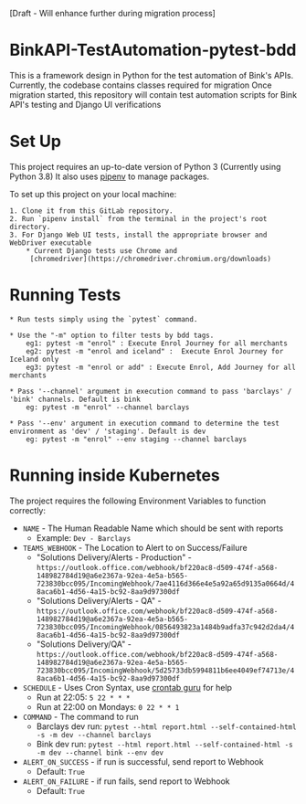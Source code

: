 [Draft - Will enhance further during migration process]

# BinkAPI-TestAutomation-pytest-bdd
This is a framework design in Python for the test automation of Bink's APIs.
Currently, the codebase contains classes required for migration
Once migration started, this repository will contain test automation scripts for Bink API's testing 
and Django UI verifications

#  Set Up
This project requires an up-to-date version of Python 3 (Currently using Python 3.8)
 It also uses [pipenv](https://pipenv.readthedocs.io/) to manage packages.

To set up this project on your local machine:

    1. Clone it from this GitLab repository.
    2. Run `pipenv install` from the terminal in the project's root directory.
    3. For Django Web UI tests, install the appropriate browser and WebDriver executable
        * Current Django tests use Chrome and
         [chromedriver](https://chromedriver.chromium.org/downloads) 
       
# Running Tests
    * Run tests simply using the `pytest` command.
    
    * Use the "-m" option to filter tests by bdd tags. 
        eg1: pytest -m "enrol" : Execute Enrol Journey for all merchants
        eg2: pytest -m "enrol and iceland" :  Execute Enrol Journey for Iceland only
        eg3: pytest -m "enrol or add" : Execute Enrol, Add Journey for all merchants
        
    * Pass '--channel' argument in execution command to pass 'barclays' /  'bink' channels. Default is bink
        eg: pytest -m "enrol" --channel barclays
        
    * Pass '--env' argument in execution command to determine the test environment as 'dev' / 'staging'. Default is dev
        eg: pytest -m "enrol" --env staging --channel barclays
        
# Running inside Kubernetes

The project requires the following Environment Variables to function correctly:

- `NAME` - The Human Readable Name which should be sent with reports
  - Example: `Dev - Barclays`
- `TEAMS_WEBHOOK` - The Location to Alert to on Success/Failure
  - "Solutions Delivery/Alerts - Production" - `https://outlook.office.com/webhook/bf220ac8-d509-474f-a568-148982784d19@a6e2367a-92ea-4e5a-b565-723830bcc095/IncomingWebhook/7ae4116d366e4e5a92a65d9135a0664d/48aca6b1-4d56-4a15-bc92-8aa9d97300df`
  - "Solutions Delivery/Alerts - QA" - `https://outlook.office.com/webhook/bf220ac8-d509-474f-a568-148982784d19@a6e2367a-92ea-4e5a-b565-723830bcc095/IncomingWebhook/0856493823a1484b9adfa37c942d2da4/48aca6b1-4d56-4a15-bc92-8aa9d97300df`
  - "Solutions Delivery/QA" - `https://outlook.office.com/webhook/bf220ac8-d509-474f-a568-148982784d19@a6e2367a-92ea-4e5a-b565-723830bcc095/IncomingWebhook/5d25733db5994811b6ee4049ef74713e/48aca6b1-4d56-4a15-bc92-8aa9d97300df`
- `SCHEDULE` - Uses Cron Syntax, use [crontab guru](https://crontab.guru) for help
  - Run at 22:05: `5 22 * * *`
  - Run at 22:00 on Mondays: `0 22 * * 1`
- `COMMAND` - The command to run
  - Barclays dev run: `pytest --html report.html --self-contained-html -s -m dev --channel barclays`
  - Bink dev run: `pytest --html report.html --self-contained-html -s -m dev --channel bink --env dev`
- `ALERT_ON_SUCCESS` - if run is successful, send report to Webhook
  - Default: `True`
- `ALERT_ON_FAILURE` - if run fails, send report to Webhook
  - Default: `True`
